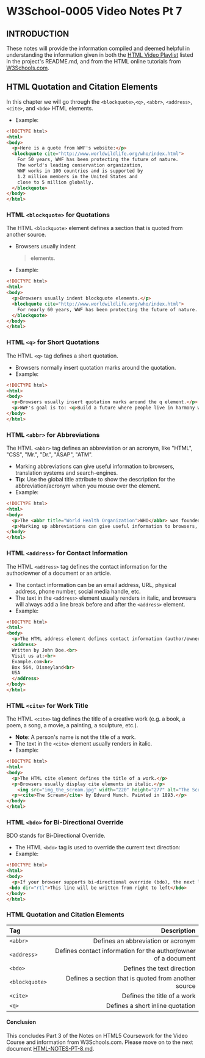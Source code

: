 
# W3School-0005 Video Notes Pt 7


## INTRODUCTION

These notes will provide the information compiled and deemed helpful in understanding the information given in both the [HTML Video Playlist](https://www.youtube.com/playlist?list=PLr6-GrHUlVf_ZNmuQSXdS197Oyr1L9sPB) listed in the project's README.md, and from the HTML online tutorials from [W3Schools.com](https://www.w3schools.com/).


## HTML Quotation and Citation Elements

In this chapter we will go through the `<blockquote>`,`<q>`, `<abbr>`, `<address>`, `<cite>`, and `<bdo>` HTML elements.
 * Example:
 ```html
 <!DOCTYPE html>
 <html>
 <body>
   <p>Here is a quote from WWF's website:</p>
   <blockquote cite="http://www.worldwildlife.org/who/index.html">
     For 50 years, WWF has been protecting the future of nature.
     The world's leading conservation organization,
     WWF works in 100 countries and is supported by
     1.2 million members in the United States and
     close to 5 million globally.
   </blockquote>
 </body>
 </html>
 ```
### HTML `<blockquote>` for Quotations

The HTML `<blockquote>` element defines a section that is quoted from another source.
 * Browsers usually indent <blockquote> elements.
 * Example:
 ```html
 <!DOCTYPE html>
 <html>
 <body>
   <p>Browsers usually indent blockquote elements.</p>
   <blockquote cite="http://www.worldwildlife.org/who/index.html">
     For nearly 60 years, WWF has been protecting the future of nature. The world's leading conservation organization, WWF works in 100 countries and is supported by more than one million members in the United States and close to five million globally.
   </blockquote>
 </body>
 </html>
 ```

### HTML `<q>` for Short Quotations

The HTML `<q>` tag defines a short quotation.
 * Browsers normally insert quotation marks around the quotation.
 * Example:
 ```html
 <!DOCTYPE html>
 <html>
 <body>
   <p>Browsers usually insert quotation marks around the q element.</p>
   <p>WWF's goal is to: <q>Build a future where people live in harmony with nature.</q></p>
 </body>
 </html>
 ```

### HTML `<abbr>` for Abbreviations

The HTML `<abbr>` tag defines an abbreviation or an acronym, like "HTML", "CSS", "Mr.", "Dr.", "ASAP", "ATM".
 * Marking abbreviations can give useful information to browsers, translation systems and search-engines.
 * **Tip**: Use the global title attribute to show the description for the abbreviation/acronym when you mouse over the element.
 * Example:
 ```html
 <!DOCTYPE html>
 <html>
 <body>
   <p>The <abbr title="World Health Organization">WHO</abbr> was founded in 1948.</p>
   <p>Marking up abbreviations can give useful information to browsers, translation systems and search-engines.</p>
 </body>
 </html>
 ```
### HTML `<address>` for Contact Information

The HTML `<address>` tag defines the contact information for the author/owner of a document or an article.
 * The contact information can be an email address, URL, physical address, phone number, social media handle, etc.
 * The text in the `<address>` element usually renders in italic, and browsers will always add a line break before and after the `<address>` element.
 * Example:
 ```html
 <!DOCTYPE html>
 <html>
 <body>
   <p>The HTML address element defines contact information (author/owner) of a document or article.</p>
   <address>
   Written by John Doe.<br>
   Visit us at:<br>
   Example.com<br>
   Box 564, Disneyland<br>
   USA
   </address>
 </body>
 </html>
 ```
### HTML `<cite>` for Work Title

The HTML `<cite>` tag defines the title of a creative work (e.g. a book, a poem, a song, a movie, a painting, a sculpture, etc.).
 * **Note**: A person's name is not the title of a work.
 * The text in the `<cite>` element usually renders in italic.
 * Example:
 ```html
 <!DOCTYPE html>
 <html>
 <body>
   <p>The HTML cite element defines the title of a work.</p>
   <p>Browsers usually display cite elements in italic.</p>
     <img src="img_the_scream.jpg" width="220" height="277" alt="The Scream">
   <p><cite>The Scream</cite> by Edvard Munch. Painted in 1893.</p>
 </body>
 </html>
 ```

### HTML `<bdo>` for Bi-Directional Override

BDO stands for Bi-Directional Override.
 * The HTML `<bdo>` tag is used to override the current text direction:
 * Example:
 ```html
 <!DOCTYPE html>
 <html>
 <body>
   <p>If your browser supports bi-directional override (bdo), the next line will be written from right to left (rtl):</p>
  <bdo dir="rtl">This line will be written from right to left</bdo>
 </body>
 </html>
 ```

### HTML Quotation and Citation Elements


 | Tag  | Description |
 | :---        |          ---: |
 | `<abbr>`       | Defines an abbreviation or acronym     |
 | `<address>`      | Defines contact information for the author/owner of a document        |
 | `<bdo>`       | Defines the text direction       |
 | `<blockquote>`   | Defines a section that is quoted from another source       |
 | `<cite>`  | Defines the title of a work       |
 | `<q>`     | Defines a short inline quotation       |



#### Conclusion
This concludes Part 3 of the Notes on HTML5 Coursework for the Video Course and information from W3Schools.com. Please move on to the next document [HTML-NOTES-PT-8.md](https://github.com/AdamRj-765/W3School-0005/blob/master/COURSE_NOTES/HTML5-NOTES-PT-8.md).
